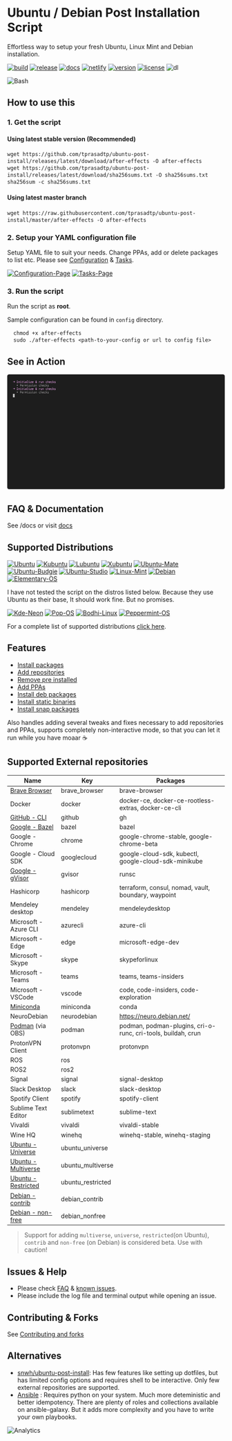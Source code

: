 # Ubuntu / Debian Post Installation Script

Effortless way to setup your fresh Ubuntu, Linux Mint and Debian installation.

[![build][build-badge]][build-link]
[![release][release-ci-badge]][release-ci-link]
[![docs][docs-ci-badge]][docs-ci-link]
[![netlify][netlify-badge]][netlify]
[![version][version]][changelog]
[![license][gpl-badge]][license]
![dl](https://img.shields.io/github/downloads/tprasadtp/ubuntu-post-install/total?logo=github&label=DL)

![Bash](https://static.prasadt.com/logo64/bash.png)

## How to use this

### 1. Get the script

#### Using latest stable version (Recommended)

```console
wget https://github.com/tprasadtp/ubuntu-post-install/releases/latest/download/after-effects -O after-effects
wget https://github.com/tprasadtp/ubuntu-post-install/releases/latest/download/sha256sums.txt -O sha256sums.txt
sha256sum -c sha256sums.txt
```

#### Using latest master branch

```console
wget https://raw.githubusercontent.com/tprasadtp/ubuntu-post-install/master/after-effects -O after-effects
```

### 2. Setup your YAML configuration file

Setup YAML file to suit your needs. Change PPAs, add or delete packages to list etc.
Please see [Configuration](https://ae.prasadt.com/configuration/) & [Tasks](https://ae.prasadt.com/tasks/).

[![Configuration-Page](https://img.shields.io/badge/Info-Configuration-blue.svg)](https://ae.prasadt.com/configuration/)
[![Tasks-Page](https://img.shields.io/badge/Info-Tasks-green.svg)](https://ae.prasadt.com/tasks/)

### 3. Run the script

Run the script as **root**.

Sample configuration can be found in `config` directory.

```console
  chmod +x after-effects
  sudo ./after-effects <path-to-your-config or url to config file>
```

## See in Action

![inaction](docs/assets/recordings/ubuntu-focal.gif)

## FAQ & Documentation

See /docs or visit [docs][docs]

## Supported Distributions

[![Ubuntu](https://static.prasadt.com/logo64/ubuntu.png)](https://www.ubuntu.com/desktop)
[![Kubuntu](https://static.prasadt.com/logo64/kubuntu.png)](https://kubuntu.org/)
[![Lubuntu](https://static.prasadt.com/logo64/lubuntu.png)](https://lubuntu.net/)
[![Xubuntu](https://static.prasadt.com/logo64/xubuntu.png)](https://xubuntu.net/)
[![Ubuntu-Mate](https://static.prasadt.com/logo64/ubuntu-mate.png)](https://ubuntu-mate.org/)
[![Ubuntu-Budgie](https://static.prasadt.com/logo64/ubuntu-budgie.png)](https://ubuntubudgie.org/)
[![Ubuntu-Studio](https://static.prasadt.com/logo64/ubuntu-studio.png)](https://ubuntustudio.org/)
[![Linux-Mint](https://static.prasadt.com/logo64/linux-mint.png)](https://www.linuxmint.com/)
[![Debian](https://static.prasadt.com/logo64/debian.png)](https://www.debian.org/)
[![Elementary-OS](https://static.prasadt.com/logo64/elementary-os.png)](https://elementary.io/)

I have not tested the script on the distros listed below. Because they use Ubuntu as their base,
It should work fine. But no promises.

[![Kde-Neon](https://static.prasadt.com/logo64/kde-neon.png)](https://neon.kde.org/)
[![Pop-OS](https://static.prasadt.com/logo64/pop-os.png)](https://system76.com/pop)
[![Bodhi-Linux](https://static.prasadt.com/logo64/bodhi-linux.png)](https://www.bodhilinux.com/)
[![Peppermint-OS](https://static.prasadt.com/logo64/peppermint-os.png)](https://peppermintos.com/)

For a complete  list of supported distributions [click here](https://ae.prasadt.com/faq/distros/).

## Features

- [Install packages](https://ae.prasadt.com/tasks/#install-apt-packages)
- [Add repositories](https://ae.prasadt.com/tasks/#add-repositories)
- [Remove pre installed](https://ae.prasadt.com/tasks/#purge-unwanted-packages)
- [Add PPAs](https://ae.prasadt.com/tasks/#add-personal-package-archives-ppa)
- [Install deb packages](https://ae.prasadt.com/tasks/#install-debian-package-archives-deb-files)
- [Install static binaries](https://ae.prasadt.com/tasks/#install-static-binaries)
- [Install snap packages](https://ae.prasadt.com/tasks/#installing-snap-packages)

Also handles adding several tweaks and fixes necessary to add repositories and PPAs, supports completely non-interactive mode, so that you can let it run while you have moaar ☕

## Supported External repositories

| Name                    | Key               | Packages                                                     |
| ----------------------- | ----------------- | ------------------------------------------------------------ |
| [Brave Browser][]       | brave_browser     | brave-browser                                                |
| Docker                  | docker            | docker-ce, docker-ce-rootless-extras, docker-ce-cli          |
| [GitHub - CLI][]        | github            | gh                                                           |
| [Google - Bazel][]      | bazel             | bazel                                                        |
| Google - Chrome         | chrome            | google-chrome-stable, google-chrome-beta                     |
| Google - Cloud SDK      | googlecloud       | google-cloud-sdk, kubectl, google-cloud-sdk-minikube         |
| [Google - gVisor][]     | gvisor            | runsc                                                        |
| Hashicorp               | hashicorp         | terraform, consul, nomad, vault, boundary, waypoint          |
| Mendeley desktop        | mendeley          | mendeleydesktop                                              |
| Microsoft - Azure CLI   | azurecli          | azure-cli                                                    |
| Microsoft - Edge        | edge              | microsoft-edge-dev                                           |
| Microsoft - Skype       | skype             | skypeforlinux                                                |
| Microsoft - Teams       | teams             | teams, teams-insiders                                        |
| Microsoft - VSCode      | vscode            | code, code-insiders, code-exploration                        |
| [Miniconda][]           | miniconda         | conda                                                        |
| NeuroDebian             | neurodebian       | https://neuro.debian.net/                                    |
| [Podman][] (via OBS)    | podman            | podman, podman-plugins, cri-o-runc, cri-tools, buildah, crun |
| ProtonVPN Client        | protonvpn         | protonvpn                                                    |
| ROS                     | ros               |                                                              |
| ROS2                    | ros2              |                                                              |
| Signal                  | signal            | signal-desktop                                               |
| Slack Desktop           | slack             | slack-desktop                                                |
| Spotify Client          | spotify           | spotify-client                                               |
| Sublime Text Editor     | sublimetext       | sublime-text                                                 |
| Vivaldi                 | vivaldi           | vivaldi-stable                                               |
| Wine HQ                 | winehq            | winehq-stable, winehq-staging                                |
| [Ubuntu - Universe][]   | ubuntu_universe   |                                                              |
| [Ubuntu - Multiverse][] | ubuntu_multiverse |                                                              |
| [Ubuntu - Restricted][] | ubuntu_restricted |                                                              |
| [Debian - contrib][]    | debian_contrib    |                                                              |
| [Debian - non-free][]   | debian_nonfree    |                                                              |

> Support for adding `multiverse`, `universe`, `restricted`(on Ubuntu), `contrib` and `non-free` (on Debian) is considered beta. Use with caution!

## Issues & Help

- Please check [FAQ][FAQ] & [known issues][known-issues].
- Please include the log file and terminal output while opening an issue.

## Contributing & Forks

See [Contributing and forks](/CONTRIBUTING.md)

## Alternatives

- [snwh/ubuntu-post-install](https://github.com/snwh/ubuntu-post-install):  Has few features like setting up dotfiles, but has limited config options and requires shell to be interactive. Only few external repositories are supported.
- [Ansible](https://ansible.com) : Requires python on your system. Much more deteministic and better idempotency. There are plenty of roles and collections available on ansible-galaxy. But it adds more complexity and you have to write your own playbooks.

![Analytics](https://ga-beacon.prasadt.com/UA-101760811-3/github/ubuntu-post-install?flat)

[FAQ]: https://ae.prasadt.com/faq/dependencies/
[docs]: https://ae.prasadt.com/
[known-issues]: https://ae.prasadt.com/faq/errors/
[changelog]: https://ae.prasadt.com/changelog/

[build-badge]: https://github.com/tprasadtp/ubuntu-post-install/workflows/build/badge.svg
[build-link]: https://github.com/tprasadtp/ubuntu-post-install/actions?query=workflow%3Abuild
[release-ci-badge]: https://github.com/tprasadtp/ubuntu-post-install/workflows/release/badge.svg
[release-ci-link]: https://github.com/tprasadtp/ubuntu-post-install/actions?query=workflow%3Arelease

[docs-ci-badge]: https://github.com/tprasadtp/ubuntu-post-install/workflows/docs/badge.svg
[docs-ci-link]: https://github.com/tprasadtp/ubuntu-post-install/actions?query=workflow%3Adocs

[netlify-badge]: https://api.netlify.com/api/v1/badges/887c3d5c-5203-46b9-a31d-67cada282f36/deploy-status
[netlify]: https://app.netlify.com/sites/ubuntu-post-install/deploys

[version]: https://img.shields.io/github/v/release/tprasadtp/ubuntu-post-install?label=version

[commit]: https://img.shields.io/badge/dynamic/json.svg?label=commit&style=flat&url=https://ae.prasadt.com/commit.json&query=commit.id
[commit-deployed-ts]: https://img.shields.io/badge/dynamic/json.svg?label=on&style=flat&url=https://ae.prasadt.com/commit.json&query=ts
[deployed]: https://img.shields.io/badge/dynamic/json.svg?label=deployed&color=success&style=flat&prefix=%23&url=https://ae.prasadt.com/commit.json&query=build.number

[gpl-badge]: https://img.shields.io/badge/License-GPLv3-ff69b4
[license]: https://github.com/tprasadtp/ubuntu-post-install/blob/master/LICENSE

[Brave Browser]: https://brave.com/linux/
[GitHub - CLI]: https://cli.github.com
[Google - gVisor]: https://gvisor.dev
[Miniconda]: https://www.anaconda.com/blog/rpm-and-debian-repositories-for-miniconda
[Podman]: https://podmain.io
[Google - Bazel]: https://bazel.build
[Ubuntu - Universe]: https://help.ubuntu.com/community/Repositories/Ubuntu
[Ubuntu - Restricted]: https://help.ubuntu.com/community/Repositories/Ubuntu
[Ubuntu - Multiverse]: https://help.ubuntu.com/community/Repositories/Ubuntu
[Debian - contrib]: https://www.debian.org/doc/debian-policy/ch-archive#s-contrib
[Debian - non-free]: https://www.debian.org/doc/debian-policy/ch-archive#s-non-free
